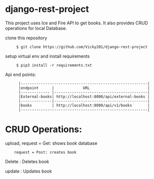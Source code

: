# django-rest-project
This project uses Ice and Fire API to get books. It also provides CRUD operations for local Database.

clone this repository 

         $ git clone https://github.com/Vicky201/django-rest-project

setup virtual env and install requirements

         $ pip3 install -r requirements.txt

Api end points:

          |---------------------------------------------------------|
          |endpoint      |             URL                          |
          |------------- |------------------------------------------|
          |External-books| http://localhost:8080/api/external-books |
          |--------------|------------------------------------------|
          |books         | http://localhost:8080/api/v1/books       |
          |---------------------------------------------------------|
          
# CRUD Operations:

upload, request = Get: shows book database

        request = Post: creates book
        
Delete : Deletes book

update : Updates book


    
